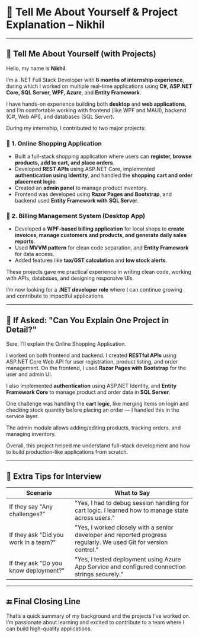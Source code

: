 # 💬 Tell Me About Yourself & Project Explanation – Nikhil

---

## 👋 Tell Me About Yourself (with Projects)

Hello, my name is **Nikhil**.

I’m a .NET Full Stack Developer with **6 months of internship experience**, during which I worked on multiple real-time applications using **C#, ASP.NET Core, SQL Server, WPF, Azure**, and **Entity Framework**.

I have hands-on experience building both **desktop** and **web applications**, and I’m comfortable working with frontend (like WPF and MAUI), backend (C#, Web API), and databases (SQL Server).

During my internship, I contributed to two major projects:

### 🛒 1. Online Shopping Application

* Built a full-stack shopping application where users can **register, browse products, add to cart, and place orders**.
* Developed **REST APIs** using ASP.NET Core, implemented **authentication using Identity**, and handled the **shopping cart and order placement logic**.
* Created an **admin panel** to manage product inventory.
* Frontend was developed using **Razor Pages and Bootstrap**, and backend used **Entity Framework with SQL Server**.

### 🧾 2. Billing Management System (Desktop App)

* Developed a **WPF-based billing application** for local shops to **create invoices, manage customers and products, and generate daily sales reports**.
* Used **MVVM pattern** for clean code separation, and **Entity Framework** for data access.
* Added features like **tax/GST calculation** and **low stock alerts**.

These projects gave me practical experience in writing clean code, working with APIs, databases, and designing responsive UIs.

I’m now looking for a **.NET developer role** where I can continue growing and contribute to impactful applications.

---

## 🧠 If Asked: "Can You Explain One Project in Detail?"

Sure, I’ll explain the Online Shopping Application.

I worked on both frontend and backend. I created **RESTful APIs** using ASP.NET Core Web API for user registration, product listing, and order management.
On the frontend, I used **Razor Pages with Bootstrap** for the user and admin UI.

I also implemented **authentication** using ASP.NET Identity, and **Entity Framework Core** to manage product and order data in **SQL Server**.

One challenge was handling the **cart logic**, like merging items on login and checking stock quantity before placing an order — I handled this in the service layer.

The admin module allows adding/editing products, tracking orders, and managing inventory.

Overall, this project helped me understand full-stack development and how to build production-like applications from scratch.

---

## 💬 Extra Tips for Interview

| Scenario                              | What to Say                                                                                                       |
| ------------------------------------- | ----------------------------------------------------------------------------------------------------------------- |
| If they say "Any challenges?"         | "Yes, I had to debug session handling for cart logic. I learned how to manage state across users."                |
| If they ask "Did you work in a team?" | "Yes, I worked closely with a senior developer and reported progress regularly. We used Git for version control." |
| If they ask "Do you know deployment?" | "Yes, I tested deployment using Azure App Service and configured connection strings securely."                    |

---

## 🔚 Final Closing Line

That’s a quick summary of my background and the projects I’ve worked on. I’m passionate about learning and excited to contribute to a team where I can build high-quality applications.
